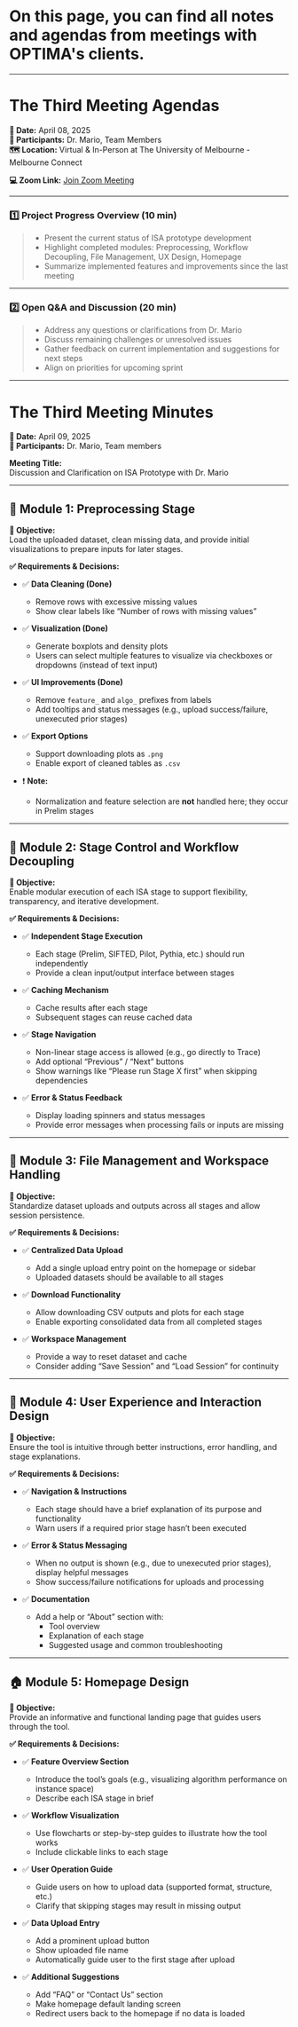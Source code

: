 # **On this page, you can find all notes and agendas from meetings with OPTIMA's clients.**

---


# **The Third Meeting Agendas**

**📅 Date:** April 08, 2025  
**📍 Participants:** Dr. Mario, Team Members  
**🗺️ Location:** Virtual & In-Person at The University of Melbourne -  Melbourne Connect

**💻 Zoom Link:** [Join Zoom Meeting](https://unimelb.zoom.us/j/81809831026?pwd=c222FVybp1Lbabu6bYXRtzeaaO5mdP.1)  

---

### **1️⃣ Project Progress Overview (10 min)**

> - Present the current status of ISA prototype development  
> - Highlight completed modules: Preprocessing, Workflow Decoupling, File Management, UX Design, Homepage  
> - Summarize implemented features and improvements since the last meeting

---

### **2️⃣ Open Q&A and Discussion (20 min)**

> - Address any questions or clarifications from Dr. Mario  
> - Discuss remaining challenges or unresolved issues  
> - Gather feedback on current implementation and suggestions for next steps  
> - Align on priorities for upcoming sprint

---
# **The Third Meeting Minutes**

**📅 Date:** April 09, 2025  
**📍 Participants:** Dr. Mario, Team members  

**Meeting Title:**  
Discussion and Clarification on ISA Prototype with Dr. Mario

---

## 🧩 Module 1: Preprocessing Stage

**🎯 Objective:**  
Load the uploaded dataset, clean missing data, and provide initial visualizations to prepare inputs for later stages.

**✅ Requirements & Decisions:**

- ✅ **Data Cleaning (Done)**  
  - Remove rows with excessive missing values  
  - Show clear labels like “Number of rows with missing values”  

- ✅ **Visualization (Done)**  
  - Generate boxplots and density plots  
  - Users can select multiple features to visualize via checkboxes or dropdowns (instead of text input)  

- ✅ **UI Improvements (Done)**  
  - Remove `feature_` and `algo_` prefixes from labels  
  - Add tooltips and status messages (e.g., upload success/failure, unexecuted prior stages)  

- ✅ **Export Options**  
  - Support downloading plots as `.png`  
  - Enable export of cleaned tables as `.csv`  

- ❗ **Note:**  
  - Normalization and feature selection are **not** handled here; they occur in Prelim stages  

---

## 🔄 Module 2: Stage Control and Workflow Decoupling

**🎯 Objective:**  
Enable modular execution of each ISA stage to support flexibility, transparency, and iterative development.

**✅ Requirements & Decisions:**

- ✅ **Independent Stage Execution**  
  - Each stage (Prelim, SIFTED, Pilot, Pythia, etc.) should run independently  
  - Provide a clean input/output interface between stages  

- ✅ **Caching Mechanism**  
  - Cache results after each stage  
  - Subsequent stages can reuse cached data  

- ✅ **Stage Navigation**  
  - Non-linear stage access is allowed (e.g., go directly to Trace)  
  - Add optional “Previous” / “Next” buttons  
  - Show warnings like “Please run Stage X first” when skipping dependencies  

- ✅ **Error & Status Feedback**  
  - Display loading spinners and status messages  
  - Provide error messages when processing fails or inputs are missing  

---

## 📁 Module 3: File Management and Workspace Handling

**🎯 Objective:**  
Standardize dataset uploads and outputs across all stages and allow session persistence.

**✅ Requirements & Decisions:**

- ✅ **Centralized Data Upload**  
  - Add a single upload entry point on the homepage or sidebar  
  - Uploaded datasets should be available to all stages  

- ✅ **Download Functionality**  
  - Allow downloading CSV outputs and plots for each stage  
  - Enable exporting consolidated data from all completed stages  

- ✅ **Workspace Management**  
  - Provide a way to reset dataset and cache  
  - Consider adding “Save Session” and “Load Session” for continuity  

---

## 🧭 Module 4: User Experience and Interaction Design

**🎯 Objective:**  
Ensure the tool is intuitive through better instructions, error handling, and stage explanations.

**✅ Requirements & Decisions:**

- ✅ **Navigation & Instructions**  
  - Each stage should have a brief explanation of its purpose and functionality  
  - Warn users if a required prior stage hasn’t been executed  

- ✅ **Error & Status Messaging**  
  - When no output is shown (e.g., due to unexecuted prior stages), display helpful messages  
  - Show success/failure notifications for uploads and processing  

- ✅ **Documentation**  
  - Add a help or “About” section with:  
    - Tool overview  
    - Explanation of each stage  
    - Suggested usage and common troubleshooting  

---

## 🏠 Module 5: Homepage Design

**🎯 Objective:**  
Provide an informative and functional landing page that guides users through the tool.

**✅ Requirements & Decisions:**

- ✅ **Feature Overview Section**  
  - Introduce the tool’s goals (e.g., visualizing algorithm performance on instance space)  
  - Describe each ISA stage in brief  

- ✅ **Workflow Visualization**  
  - Use flowcharts or step-by-step guides to illustrate how the tool works  
  - Include clickable links to each stage  

- ✅ **User Operation Guide**  
  - Guide users on how to upload data (supported format, structure, etc.)  
  - Clarify that skipping stages may result in missing output  

- ✅ **Data Upload Entry**  
  - Add a prominent upload button  
  - Show uploaded file name  
  - Automatically guide user to the first stage after upload  

- ✅ **Additional Suggestions**  
  - Add “FAQ” or “Contact Us” section  
  - Make homepage default landing screen  
  - Redirect users back to the homepage if no data is loaded
